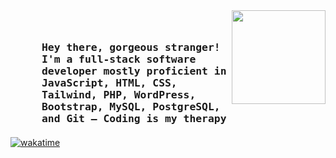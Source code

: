 



<img align="right" height="150" src="https://media.giphy.com/media/yrhhmre5fN2PtRujfo/giphy.gif?cid=790b7611lunpuni2o4gkplxrc4o7cygmf57scvouifvg8ikx&ep=v1_gifs_search&rid=giphy.gif&ct=g"  />

###

<div align="left">
<h3 style="margin: 50px 50px 20px 50px" align="left">
        <samp>Hey there, gorgeous stranger! I'm a full-stack software developer mostly proficient in JavaScript, HTML, CSS, Tailwind, PHP, WordPress, Bootstrap, MySQL, PostgreSQL, and Git — Coding is my therapy
        </samp>
</h3>

[![wakatime](https://wakatime.com/badge/user/b759b98e-2d61-4b6f-b47c-f32e67da9e3a.svg?style=for-the-badge)](https://wakatime.com/@b759b98e-2d61-4b6f-b47c-f32e67da9e3a)
</div>